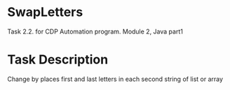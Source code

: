 # SwapLetters
Task 2.2. for CDP Automation program. Module 2, Java part1

# Task Description
Change by places first and last letters in each second string of list or array
